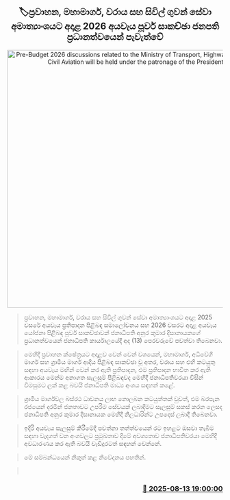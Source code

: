 <p align='center'><b><h2 align='center' title='Pre-Budget 2026 discussions related to the Ministry of Transport, Highways, Ports and Civil Aviation will be held under the patronage of the President'>🏷ප්‍රවාහන, මහාමාර්ග, වරාය සහ සිවිල් ගුවන් සේවා අමාත්‍යාංශයට අදාළ 2026 අයවැය පූර්ව සාකච්ඡා ජනපති ප්‍රධානත්වයෙන් පැවැත්වේ</h2></b></p>
<p align='center'><img src='https://helakuru.sgp1.cdn.digitaloceanspaces.com/esana/images/lib/anura-president-tranceport-mi.jpg' width='600' alt='Pre-Budget 2026 discussions related to the Ministry of Transport, Highways, Ports and Civil Aviation will be held under the patronage of the President'></p>

> ප්‍රවාහන, මහාමාර්ග, වරාය සහ සිවිල් ගුවන් සේවා අමාත්‍යාංශයට අදාළ 2025 වසරේ අයවැය ප්‍රතිපාදන පිළිබඳ සමාලෝචනය සහ 2026 වසරට අදාළ අයවැය යෝජනා පිළිබඳ පූර්ව සාකච්ඡාවක් ජනාධිපති අනුර කුමාර දිසානායකගේ ප්‍රධානත්වයෙන් ජනාධිපති කාර්යාලයේදී අද (13) පෙරවරුවේ පවත්වා තිබෙනවා.

> මෙහිදී ප්‍රවාහන ක්ෂේත්‍රයට අදාළව වෙන් වෙන් වශයෙන්, මහාමාර්ග, අධිවේගී මාර්ග සහ ග්‍රාමීය මාර්ග ආදිය පිළිබඳ සාකච්ඡා වූ අතර, වරාය සහ එහි කටයුතු සඳහා අයවැය මඟින් වෙන් කර ඇති ප්‍රතිපාදන, එම ප්‍රතිපාදන භාවිත කර ඇති ආකාරය මෙන්ම අනාගත සැලසුම් පිළිබඳවද මෙහිදී ජනාධිපතිවරයා විසින් විමසුමට ලක් කළ බවයි ජනාධිපති මාධ්‍ය අංශය සඳහන් කළේ.

> ග්‍රාමීය මාර්ගවල බස්රථ ධාවනය ලාභ නොලබන කටයුත්තක් වුවත්, එම බරපැන රජයෙන් දරමින් ජනතාවට උපරිම සේවයක් ලබාදීමට සැලසුම් සකස් කරන ලෙසද ජනාධිපති අනුර කුමාර දිසානායක මෙහිදී නිලධාරින්ට උපදෙස් ලබාදී තිබෙනවා.

> ඉදිරි අයවැය සැලසුම් කිරීමේදී පවත්නා තත්ත්වයෙන් රට ඉහළට ඔසවා තැබීම සඳහා වැදගත් වන අංශවලට ප්‍රමුඛතාව දීමේ අවශ්‍යතාව ජනාධිපතිවරයා මෙහිදී අවධාරණය කර ඇති බවයි වැඩිදුරටත් සඳහන් වෙන්නේ.

> මේ සම්බන්ධයෙන් නිකුත් කළ නිවේදනය පහතින්. 

>  



<h3 align='right'><a href='https://www.helakuru.lk/esana/p/112682/'>📅 2025-08-13 19:00:00</a></h3>
